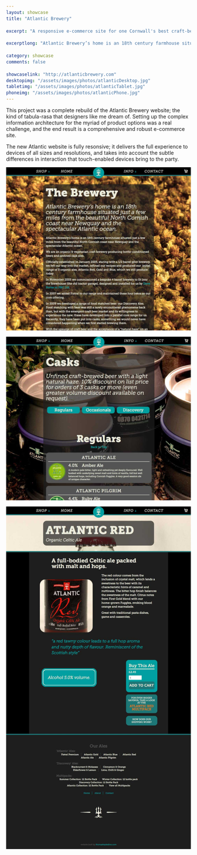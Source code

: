 ```yaml
---
layout: showcase
title: "Atlantic Brewery"

excerpt: "A responsive e-commerce site for one Cornwall's best craft-beer brewers."

excerptlong: "Atlantic Brewery’s home is an 18th century farmhouse situated just a few miles from the beautiful North Cornish coast near Newquay and the spectacular Atlantic ocean."

category: showcase
comments: false

showcaselink: "http://atlanticbrewery.com"
desktopimg: "/assets/images/photos/atlanticDesktop.jpg"
tabletimg: "/assets/images/photos/atlanticTablet.jpg"
phoneimg: "/assets/images/photos/atlanticPhone.jpg"
---
```


This project was a complete rebuild of the Atlantic Brewery website; the kind of tabula-rasa that designers like me dream of. Setting up the complex information architecture for the  myriad of product options was a real challenge, and the end result is a comprehensive and robust e-commerce site.

The new Atlantic website is fully resonsive; it delivers the full experience to devices of all sizes and resolutions, and takes into account the subtle differences in interaction that touch-enabled devices bring to the party.

![An information story page on the Atlantic Brewery website](/assets/images/photos/atlanticInfoPage.jpg)

![The casks info page on the Atlantic Brewery website](/assets/images/photos/atlanticCasksPage.jpg)

![A product page on the Atlantic Brewery website](/assets/images/photos/atlanticProductPage.jpg)